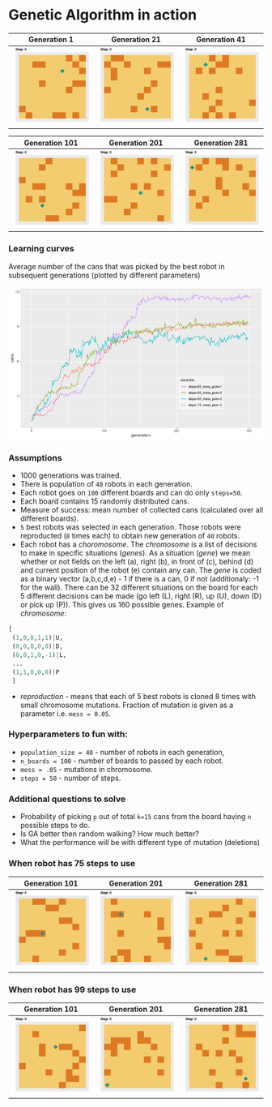 # Genetic Algorithm in action


Generation 1 | Generation 21 | Generation 41
:--------------------:|:--------------------:|:--------------------:
<img alt='a' src="https://raw.githubusercontent.com/katsob/evolution/master/2019-04-12T15:04:13steps=50_mess_perc=3/animations/epoch1.gif" width="300"  /> | <img alt='a' src="https://raw.githubusercontent.com/katsob/evolution/master/2019-04-12T15:04:13steps=50_mess_perc=3/animations/epoch21.gif" width="300"  /> | <img alt='a' src="https://raw.githubusercontent.com/katsob/evolution/master/2019-04-12T15:04:13steps=50_mess_perc=3/animations/epoch41.gif" width="300"  />

Generation 101 | Generation 201  | Generation 281
:--------------------:|:--------------------:|:--------------------:
<img alt='a' src="https://raw.githubusercontent.com/katsob/evolution/master/2019-04-12T15:04:13steps=50_mess_perc=3/animations/epoch101.gif" width="300"  /> | <img alt='a' src="https://raw.githubusercontent.com/katsob/evolution/master/2019-04-12T15:04:13steps=50_mess_perc=3/animations/epoch201.gif" width="300"  /> | <img alt='a' src="https://raw.githubusercontent.com/katsob/evolution/master/2019-04-12T15:04:13steps=50_mess_perc=3/animations/epoch281.gif" width="300"  />

### Learning curves
Average number of the cans that was picked by the best robot in subsequent generations (plotted by different parameters)

![](https://raw.githubusercontent.com/katsob/evolution/master/learning_curves.png)

### Assumptions

* 1000 generations was trained.
* There is population of `40` robots in each generation.
* Each robot goes on `100` different boards and can do only `steps=50`.
* Each board contains 15 randomly distributed cans.
* Measure of success: mean number of collected cans (calculated over all different boards).
* `5` best robots was selected in each generation. Those robots were reproducted (`8` times each) to obtain new generation of `40` robots.
* Each robot has a _choromosome_. The _chromosome_ is a list of decisions to make in specific situations (_genes_). As a situation (_gene_) we mean whether or not fields on the left (a), right (b), in front of (c), behind (d) and current position of the robot (e) contain any can. The _gene_ is coded as a binary vector (a,b,c,d,e) - 1 if there is a can, 0 if not (additionaly: -1 for the wall). There can be 32 different situations on the board for each 5 different decisions can be made (go left (L), right (R), up (U), down (D) or pick up (P)). This gives us 160 possible genes. Example of _chromosome_:

```python
[
 (1,0,0,1,1)|U,
 (0,0,0,0,0)|D,
 (0,0,1,0,-1)|L,
 ...
 (1,1,0,0,0)|P
 ]
```
* _reproduction_ - means that each of 5 best robots is cloned 8 times with small chromosome mutations. Fraction of mutation is given as a parameter i.e. `mess = 0.05`. 


### Hyperparameters to fun with:

* `population_size = 40` - number of robots in each generation,
* `n_boards = 100` - number of boards to passed by each robot.
* `mess = .05` - mutations in chromosome.
* `steps = 50` - number of steps.

### Additional questions to solve

* Probability of picking `p` out of total `k=15` cans from the board having `n` possible steps to do.
* Is GA better then random walking? How much better?
* What the performance will be with different type of mutation (deletions)


### When robot has 75 steps to use

Generation 101 | Generation 201  | Generation 281
:--------------------:|:--------------------:|:--------------------:
<img alt='a' src="https://raw.githubusercontent.com/katsob/evolution/master/2019-04-12T15:13:01steps=75_mess_perc=3/animations/epoch101.gif" width="300"  /> | <img alt='a' src="https://raw.githubusercontent.com/katsob/evolution/master/2019-04-12T15:13:01steps=75_mess_perc=3/animations/epoch201.gif" width="300"  /> | <img alt='a' src="https://raw.githubusercontent.com/katsob/evolution/master/2019-04-12T15:13:01steps=75_mess_perc=3/animations/epoch281.gif" width="300"  />


### When robot has 99 steps to use

Generation 101 | Generation 201  | Generation 281
:--------------------:|:--------------------:|:--------------------:
<img alt='a' src="https://raw.githubusercontent.com/katsob/evolution/master/2019-04-12T18:50:14steps=99_mess_perc=3/animations/epoch101.gif" width="300"  /> | <img alt='a' src="https://raw.githubusercontent.com/katsob/evolution/master/2019-04-12T18:50:14steps=99_mess_perc=3/animations/epoch201.gif" width="300"  /> | <img alt='a' src="https://raw.githubusercontent.com/katsob/evolution/master/2019-04-12T18:50:14steps=99_mess_perc=3/animations/epoch281.gif" width="300"  />